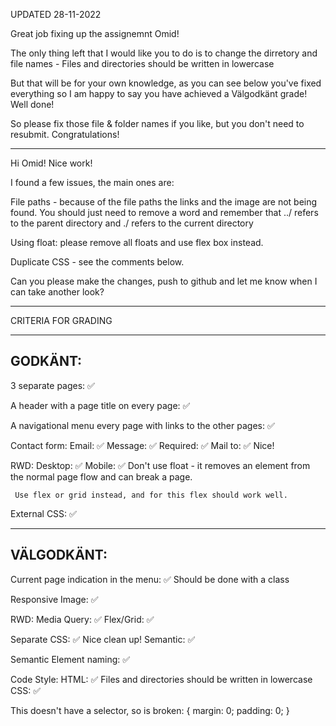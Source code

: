 UPDATED 28-11-2022

Great job fixing up the assignemnt Omid!

The only thing left that I would like you to do is to change the dirretory and file names - Files and directories should be written in lowercase

But that will be for your own knowledge, as you can see below you've fixed everything so I am happy to say you have achieved a Välgodkänt grade! Well done!

So please fix those file & folder names if you like, but you don't need to resubmit. Congratulations!

*************************************

Hi Omid! Nice work!

I found a few issues, the main ones are:

File paths - because of the file paths the links and the image are not being found. You should just need to remove a word and remember that ../ refers to the parent directory and ./ refers to the current directory

Using float: please remove all floats and use flex box instead.

Duplicate CSS - see the comments below.

Can you please make the changes, push to github and let me know when I can take another look?

*************************************

CRITERIA FOR GRADING

*************************************

GODKÄNT:
-------------------------------------

3 separate pages: ✅

A header with a page title on every page: ✅ 

A navigational menu every page with links to the other pages: ✅

Contact form:
    Email: ✅
    Message: ✅
    Required: ✅
    Mail to: ✅
    Nice!

RWD:
    Desktop: ✅
    Mobile: ✅
    Don't use float - it removes an element from the normal page flow and can break a page. 
    
     Use flex or grid instead, and for this flex should work well.

External CSS: ✅

-------------------------------------

VÄLGODKÄNT:
-------------------------------------

Current page indication in the menu: ✅
  Should be done with a class

Responsive Image: ✅

RWD:
  Media Query: ✅
  Flex/Grid: ✅

Separate CSS: ✅ 
  Nice clean up!
  Semantic: ✅

Semantic Element naming: ✅

Code Style:
  HTML: ✅
    Files and directories should be written in lowercase
  CSS: ✅
  
  This doesn't have a selector, so is broken:
  {
    margin: 0;
    padding: 0;
  }